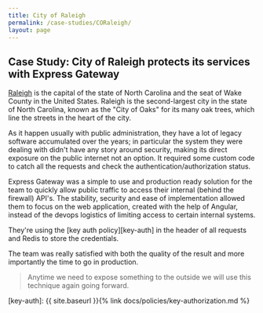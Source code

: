 ```yaml
---
title: City of Raleigh
permalink: /case-studies/CORaleigh/
layout: page
---
```



<div class="wrapper-flex full-width contributions about documentation">
    <div class="doc-wrapper" markdown="1" style="width:auto;">


## Case Study: City of Raleigh protects its services with Express Gateway

[Raleigh][raleigh] is the capital of the state of North Carolina and the seat of Wake County in the United States. Raleigh is the second-largest city in the state of North Carolina, known as the "City of Oaks" for its many oak trees, which line the streets in the heart of the city.

As it happen usually with public administration, they have a lot of legacy software accumulated over the years; in particular the system they were dealing with didn't have any story around security, making its direct exposure on the public internet not an option. It required some custom code to catch all the requests and check the authentication/authorization status.

Express Gateway was a simple to use and production ready solution for the team to quickly allow public traffic to access their internal (behind the firewall) API's. The stability, security and ease of implementation allowed them to focus on the web application, created with the help of Angular, instead of the devops logistics of limiting access to certain internal systems.

They're using the [key auth policy][key-auth] in the header of all requests and Redis to store the credentials.

The team was really satisfied with both the quality of the result and more importantly the time to go in production.

> Anytime we need to expose something to the outside we will use this technique again going forward.

[raleigh]: https://www.raleighnc.gov/
[key-auth]: {{ site.baseurl }}{% link docs/policies/key-authorization.md %}

</div></div>
